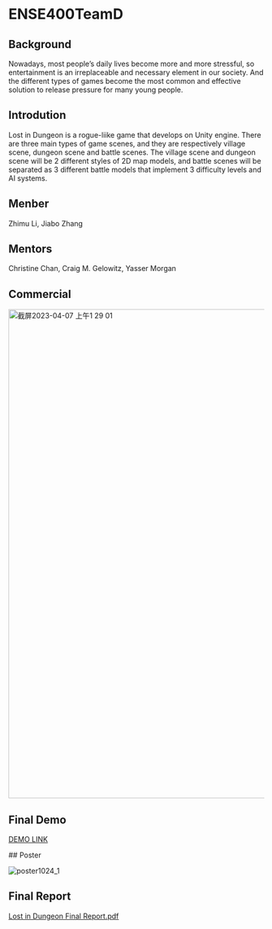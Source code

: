 # ENSE400TeamD
## Background
Nowadays, most people’s daily lives become more and more stressful, so entertainment is an irreplaceable and necessary element in our society. And the different types of games become the most common and effective solution to release pressure for many young people.
## Introdution
Lost in Dungeon is a rogue-liike game that develops on Unity engine. There are three main types of game scenes, and they are respectively village scene, dungeon scene and battle scenes. The village scene and dungeon scene will be 2 different styles of 2D map models, and battle scenes will be separated as 3 different battle models that implement 3 difficulty levels and AI systems.
## Menber
Zhimu Li, Jiabo Zhang
## Mentors
Christine Chan, Craig M. Gelowitz, Yasser Morgan

## Commercial
<p><a href="https://youtu.be/Km3WFFVw96k"><img width="961" alt="截屏2023-04-07 上午1 29 01" src="https://user-images.githubusercontent.com/90786844/230575258-3351d380-7f9e-43cb-829d-b2abc6363176.png"></a></p>


## Final Demo
<p><a href="https://www.youtube.com/watch?v=qaJawh85E8M">DEMO LINK</a></p>
## Poster


![poster1024_1](https://user-images.githubusercontent.com/90786844/230565834-66d45711-b2d4-41e1-b5fc-f472624afe1b.jpg)

## Final Report
[Lost in Dungeon Final Report.pdf](https://github.com/lizhimu1996/ENSE400-477TeamD/files/11177088/Lost.in.Dungeon.Final.Report.pdf)
